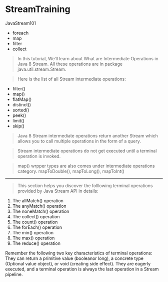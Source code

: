 # StreamTraining
JavaStream101

 - foreach
 - map
 - filter
 - collect


 > In this tutorial,
    We’ll learn about What are Intermediate Operations in Java 8 Stream.
    All these operations are in package java.util.stream.Stream.

 > Here is the list of all Stream intermediate operations:

- filter()
- map()
- flatMap()
- distinct()
- sorted()
- peek()
- limit()
- skip()

>Java 8 Stream intermediate operations return another Stream which
allows you to call multiple operations in the form of a query.

>Stream intermediate operations do not get executed until a terminal operation is invoked.

>map() wrpper types are also comes under intermediate operations category.
mapToDouble(), mapToLong(), mapToInt()


- -----------------------------------------------
> This section helps you discover the folllowing terminal operations provided by Java Stream API in details:
1. The allMatch() operation
2. The anyMatch() operation
3. The noneMatch() operation
4. The collect() operation
5. The count() operation
6. The forEach() operation
7. The min() operation
8. The max() operation
9. The reduce() operation

Remember the following two key characteristics of terminal operations:
They can return a primitive value (booleanor long), a concrete type (Optional value object), or void (creating side effect).
They are eagerly executed, and a terminal operation is always the last operation in a Stream pipeline.
